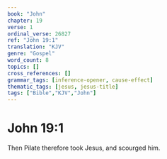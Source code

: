 ```yaml
---
book: "John"
chapter: 19
verse: 1
ordinal_verse: 26827
ref: "John 19:1"
translation: "KJV"
genre: "Gospel"
word_count: 8
topics: []
cross_references: []
grammar_tags: [inference-opener, cause-effect]
thematic_tags: [jesus, jesus-title]
tags: ["Bible","KJV","John"]
---
```


# John 19:1

Then Pilate therefore took Jesus, and scourged him.
